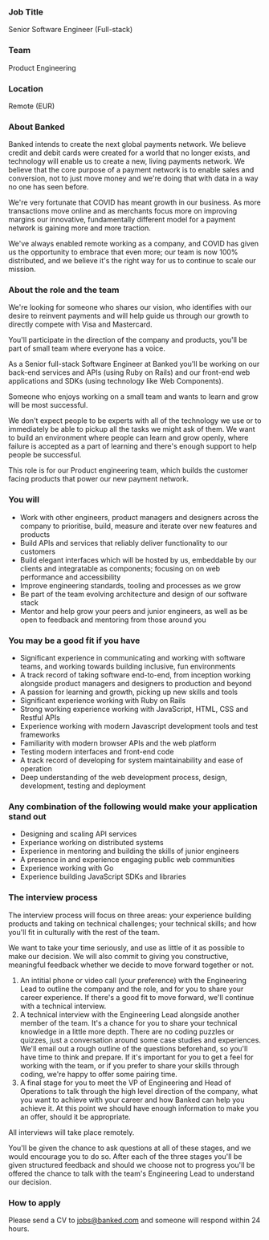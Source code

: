 ### Job Title

Senior Software Engineer (Full-stack)

### Team

Product Engineering 

### Location

Remote (EUR)

### About Banked

Banked intends to create the next global payments network. We believe credit and debit cards were created for a world that no longer exists, and technology will enable us to create a new, living payments network. We believe that the core purpose of a payment network is to enable sales and conversion, not to just move money and we're doing that with data in a way no one has seen before.

We're very fortunate that COVID has meant growth in our business. As more transactions move online and as merchants focus more on improving margins our innovative, fundamentally different model for a payment network is gaining more and more traction.

We've always enabled remote working as a company, and COVID has given us the opportunity to embrace that even more; our team is now 100% distributed, and we believe it's the right way for us to continue to scale our mission.

### About the role and the team

We're looking for someone who shares our vision, who identifies with our desire to reinvent payments and will help guide us through our growth to directly compete with Visa and Mastercard.

You'll participate in the direction of the company and products, you'll be part of small team where everyone has a voice.

As a Senior full-stack Software Engineer at Banked you'll be working on our back-end services and APIs (using Ruby on Rails) and our front-end web applications and SDKs (using technology like Web Components).

Someone who enjoys working on a small team and wants to learn and grow will be most successful.

We don't expect people to be experts with all of the technology we use or to immediately be able to pickup all the tasks we might ask of them. We want to build an environment where people can learn and grow openly, where failure is accepted as a part of learning and there's enough support to help people be successful.

This role is for our Product engineering team, which builds the customer facing products that power our new payment network.

### You will

- Work with other engineers, product managers and designers across the company to prioritise, build, measure and iterate over new features and products
- Build APIs and services that reliably deliver functionality to our customers
- Build elegant interfaces which will be hosted by us, embeddable by our clients and integratable as components; focusing on on web performance and accessibility
- Improve engineering standards, tooling and processes as we grow
- Be part of the team evolving architecture and design of our software stack
- Mentor and help grow your peers and junior engineers, as well as be open to feedback and mentoring from those around you

### You may be a good fit if you have

- Significant experience in communicating and working with software teams, and working towards building inclusive, fun environments
- A track record of taking software end-to-end, from inception working alongside product managers and designers to production and beyond
- A passion for learning and growth, picking up new skills and tools
- Significant experience working with Ruby on Rails
- Strong working experience working with JavaScript, HTML, CSS and Restful APIs
- Experience working with modern Javascript development tools and test frameworks
- Familiarity with modern browser APIs and the web platform
- Testing modern interfaces and front-end code
- A track record of developing for system maintainability and ease of operation
- Deep understanding of the web development process, design, development, testing and deployment

### Any combination of the following would make your application stand out

- Designing and scaling API services
- Experiance working on distributed systems
- Experience in mentoring and building the skills of junior engineers
- A presence in and experience engaging public web communities
- Experience working with Go
- Experience building JavaScript SDKs and libraries

### The interview process

The interview process will focus on three areas: your experience building products and taking on technical challenges; your technical skills; and how you'll fit in culturally with the rest of the team.

We want to take your time seriously, and use as little of it as possible to make our decision. We will also commit to giving you constructive, meaningful feedback whether we decide to move forward together or not.

1. An intitial phone or video call (your preference) with the Engineering Lead to outline the company and the role, and for you to share your career experience. If there's a good fit to move forward, we'll continue with a technical interview.
2. A technical interview with the Engineering Lead alongside another member of the team. It's a chance for you to share your technical knowledge in a little more depth. There are no coding puzzles or quizzes, just a conversation around some case studies and experiences. We'll email out a rough outline of the questions beforehand, so you'll have time to think and prepare. If it's important for you to get a feel for working with the team, or if you prefer to share your skills through coding, we're happy to offer some pairing time. 
3. A final stage for you to meet the VP of Engineering and Head of Operations to talk through the high level direction of the company, what you want to achieve with your career and how Banked can help you achieve it. At this point we should have enough information to make you an offer, should it be appropriate.

All interviews will take place remotely.

You'll be given the chance to ask questions at all of these stages, and we would encourage you to do so. After each of the three stages you'll be given structured feedback and should we choose not to progress you'll be offered the chance to talk with the team's Engineering Lead to understand our decision.

### How to apply

Please send a CV to [jobs@banked.com](mailto:jobs@banked.com) and someone will respond within 24 hours.
